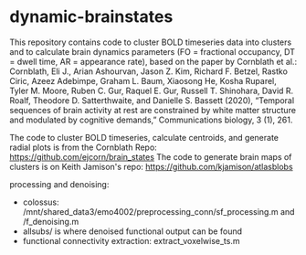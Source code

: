 # dynamic-brainstates
This repository contains code to cluster BOLD timeseries data into clusters and to calculate brain dynamics parameters (FO = fractional occupancy, DT = dwell time, AR = appearance rate), based on the paper by Cornblath et al.:
Cornblath, Eli J., Arian Ashourvan, Jason Z. Kim, Richard F. Betzel, Rastko Ciric, Azeez Adebimpe, Graham L. Baum, Xiaosong He, Kosha Ruparel, Tyler M. Moore, Ruben C. Gur, Raquel E. Gur, Russell T. Shinohara, David R. Roalf, Theodore D. Satterthwaite, and Danielle S. Bassett (2020), “Temporal sequences of brain activity at rest are constrained by white matter structure and modulated by cognitive demands,” Communications biology, 3 (1), 261.


The code to cluster BOLD timeseries, calculate centroids, and generate radial plots is from the Cornblath Repo: https://github.com/ejcorn/brain_states
The code to generate brain maps of clusters is on Keith Jamison's repo: https://github.com/kjamison/atlasblobs



processing and denoising:
- colossus: /mnt/shared_data3/emo4002/preprocessing_conn/sf_processing.m and /f_denoising.m
- allsubs/ is where denoised functional output can be found
- functional connectivity extraction: extract_voxelwise_ts.m


